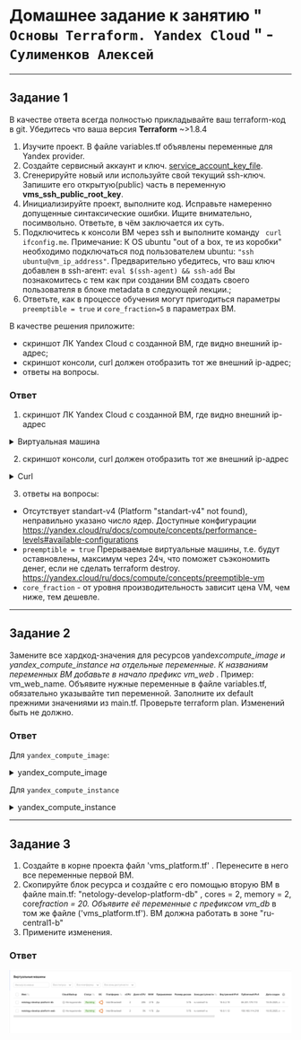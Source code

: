 # Домашнее задание к занятию " `Основы Terraform. Yandex Cloud` " - `Сулименков Алексей`

---

## Задание 1

В качестве ответа всегда полностью прикладывайте ваш terraform-код в git.
Убедитесь что ваша версия **Terraform** ~>1.8.4

1. Изучите проект. В файле variables.tf объявлены переменные для Yandex provider.
2. Создайте сервисный аккаунт и ключ. [service_account_key_file](https://terraform-provider.yandexcloud.net).
3. Сгенерируйте новый или используйте свой текущий ssh-ключ. Запишите его открытую(public) часть в переменную **vms_ssh_public_root_key**.
4. Инициализируйте проект, выполните код. Исправьте намеренно допущенные синтаксические ошибки. Ищите внимательно, посимвольно. Ответьте, в чём заключается их суть.
5. Подключитесь к консоли ВМ через ssh и выполните команду ` curl ifconfig.me`.
   Примечание: К OS ubuntu "out of a box, те из коробки" необходимо подключаться под пользователем ubuntu: `"ssh ubuntu@vm_ip_address"`. Предварительно убедитесь, что ваш ключ добавлен в ssh-агент: `eval $(ssh-agent) && ssh-add` Вы познакомитесь с тем как при создании ВМ создать своего пользователя в блоке metadata в следующей лекции.;
6. Ответьте, как в процессе обучения могут пригодиться параметры `preemptible = true` и `core_fraction=5` в параметрах ВМ.

В качестве решения приложите:

- скриншот ЛК Yandex Cloud с созданной ВМ, где видно внешний ip-адрес;
- скриншот консоли, curl должен отобразить тот же внешний ip-адрес;
- ответы на вопросы.

### Ответ

1. скриншот ЛК Yandex Cloud с созданной ВМ, где видно внешний ip-адрес

<details> <summary>Виртуальная машина</summary>

![task1](https://github.com/biparasite/TER-HW02/blob/main/task_1.1.png "task1")

 </details>

2. скриншот консоли, curl должен отобразить тот же внешний ip-адрес

<details> <summary>Curl</summary>

![task1](https://github.com/biparasite/TER-HW02/blob/main/task_1.2.png "task1")

 </details>

3. ответы на вопросы:

- Отсутствует standart-v4 (Platform "standart-v4" not found), неправильно указано число ядер. Доступные конфигурации https://yandex.cloud/ru/docs/compute/concepts/performance-levels#available-configurations
- `preemptible = true` Прерываемые виртуальные машины, т.е. будут оставновлены, максимум через 24ч, что поможет съэкономить денег, если не сделать terraform destroy. https://yandex.cloud/ru/docs/compute/concepts/preemptible-vm
- `core_fraction` - от уровня производительность зависит цена VM, чем ниже, тем дешевле.

---

## Задание 2

Замените все хардкод-значения для ресурсов yandex*compute_image и yandex_compute_instance на отдельные переменные. К названиям переменных ВМ добавьте в начало префикс vm_web* . Пример: vm_web_name.
Объявите нужные переменные в файле variables.tf, обязательно указывайте тип переменной. Заполните их default прежними значениями из main.tf.
Проверьте terraform plan. Изменений быть не должно.

### Ответ

Для `yandex_compute_image`:

<details> <summary>yandex_compute_image</summary>

main.tf

```bash
data "yandex_compute_image" "ubuntu" {
  family = var.vm_web_image
}
```

variables.tf

```bash
variable "vm_web_image" {
  type        = string
  default     = "ubuntu-2004-lts"
  description = "VM OS image"
}
```

 </details>

Для `yandex_compute_instance`

<details> <summary>yandex_compute_instance</summary>

main.tf

```bash
resource "yandex_compute_instance" "platform" {
  name        = var.vm_web_name
  platform_id = var.vm_web_platform
  resources {
    cores         = var.vm_web_core
    memory        = var.vm_web_memory
    core_fraction = var.vm_web_core_fraction
  }
```

variables.tf

```bash
variable "vm_web_name" {
  type        = string
  default     = "netology-develop-platform-web"
  description = "VM name"
}

variable "vm_web_platform" {
  type        = string
  default     = "standard-v1"
  description = "VM platform"
}

variable "vm_web_core" {
  type        = number
  default     = "2"
  description = "VM platform cpu"
}

variable "vm_web_memory" {
  type        = number
  default     = "1"
  description = "VM platform memory"
}

variable "vm_web_core_fraction" {
  type        = number
  default     = "5"
  description = "VM platform core_fraction"
```

 </details>

---

## Задание 3

1. Создайте в корне проекта файл 'vms_platform.tf' . Перенесите в него все переменные первой ВМ.
2. Скопируйте блок ресурса и создайте с его помощью вторую ВМ в файле main.tf: "netology-develop-platform-db" , cores = 2, memory = 2, core*fraction = 20. Объявите её переменные с префиксом vm_db* в том же файле ('vms_platform.tf'). ВМ должна работать в зоне "ru-central1-b"
3. Примените изменения.

### Ответ

![task3](https://github.com/biparasite/TER-HW02/blob/main/task_3.1.png "task3")
